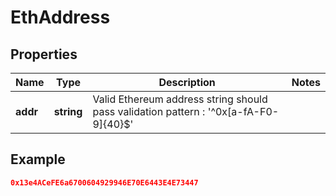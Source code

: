 # EthAddress

## Properties
Name | Type | Description | Notes
------------ | ------------- | ------------- | -------------
**addr** | **string** | Valid Ethereum address string should pass validation pattern : '^0x[a-fA-F0-9]{40}$'| 

## Example

```json
0x13e4ACeFE6a6700604929946E70E6443E4E73447
```